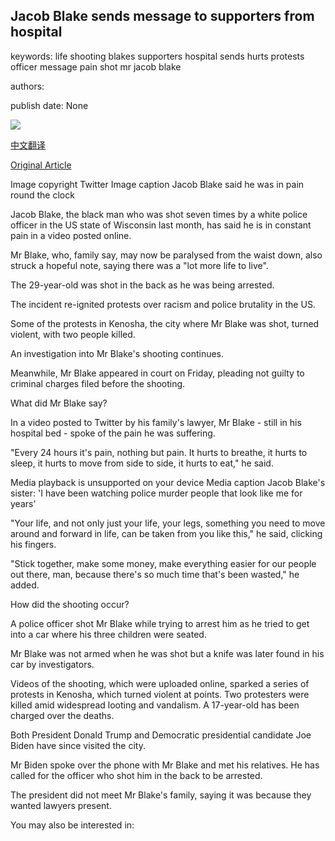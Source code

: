 ## Jacob Blake sends message to supporters from hospital

keywords: life shooting blakes supporters hospital sends hurts protests officer message pain shot mr jacob blake

authors: 

publish date: None

![](https://ichef.bbci.co.uk/news/1024/branded_news/E08D/production/_114258475_mediaitem114258474.jpg)

[中文翻译](Jacob%20Blake%20sends%20message%20to%20supporters%20from%20hospital_zh.md)

[Original Article](https://www.bbc.com/news/world-us-canada-54041573)

Image copyright Twitter Image caption Jacob Blake said he was in pain round the clock

Jacob Blake, the black man who was shot seven times by a white police officer in the US state of Wisconsin last month, has said he is in constant pain in a video posted online.

Mr Blake, who, family say, may now be paralysed from the waist down, also struck a hopeful note, saying there was a "lot more life to live".

The 29-year-old was shot in the back as he was being arrested.

The incident re-ignited protests over racism and police brutality in the US.

Some of the protests in Kenosha, the city where Mr Blake was shot, turned violent, with two people killed.

An investigation into Mr Blake's shooting continues.

Meanwhile, Mr Blake appeared in court on Friday, pleading not guilty to criminal charges filed before the shooting.

What did Mr Blake say?

In a video posted to Twitter by his family's lawyer, Mr Blake - still in his hospital bed - spoke of the pain he was suffering.

"Every 24 hours it's pain, nothing but pain. It hurts to breathe, it hurts to sleep, it hurts to move from side to side, it hurts to eat," he said.

Media playback is unsupported on your device Media caption Jacob Blake's sister: 'I have been watching police murder people that look like me for years'

"Your life, and not only just your life, your legs, something you need to move around and forward in life, can be taken from you like this," he said, clicking his fingers.

"Stick together, make some money, make everything easier for our people out there, man, because there's so much time that's been wasted," he added.

How did the shooting occur?

A police officer shot Mr Blake while trying to arrest him as he tried to get into a car where his three children were seated.

Mr Blake was not armed when he was shot but a knife was later found in his car by investigators.

Videos of the shooting, which were uploaded online, sparked a series of protests in Kenosha, which turned violent at points. Two protesters were killed amid widespread looting and vandalism. A 17-year-old has been charged over the deaths.

Both President Donald Trump and Democratic presidential candidate Joe Biden have since visited the city.

Mr Biden spoke over the phone with Mr Blake and met his relatives. He has called for the officer who shot him in the back to be arrested.

The president did not meet Mr Blake's family, saying it was because they wanted lawyers present.

You may also be interested in: